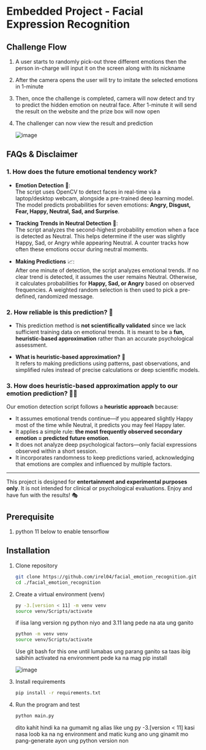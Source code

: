# Embedded Project - Facial Expression Recognition

## Challenge Flow
1. A user starts to randomly pick-out three different emotions then the person in-charge will input it on the screen along with its nickname
2. After the camera opens the user will try to imitate the selected emotions in 1-minute
3. Then, once the challenge is completed, camera will now detect and try to predict the hidden emotion on neutral face. After 1-minute it will send the result on the website and the prize box will now open
4. The challenger can now view the result and prediction
   
   ![image](https://github.com/user-attachments/assets/4dc9859f-b120-4826-80b5-ff7aa6078d75)

   
## FAQs & Disclaimer  

### 1. How does the future emotional tendency work?  
- **Emotion Detection** 🥉:  
  The script uses OpenCV to detect faces in real-time via a laptop/desktop webcam, alongside a pre-trained deep learning model. The model predicts probabilities for seven emotions: **Angry, Disgust, Fear, Happy, Neutral, Sad, and Surprise**.  

- **Tracking Trends in Neutral Detection** 🗿:  
  The script analyzes the second-highest probability emotion when a face is detected as Neutral. This helps determine if the user was slightly Happy, Sad, or Angry while appearing Neutral. A counter tracks how often these emotions occur during neutral moments.  

- **Making Predictions** 📈:  
  After one minute of detection, the script analyzes emotional trends. If no clear trend is detected, it assumes the user remains Neutral. Otherwise, it calculates probabilities for **Happy, Sad, or Angry** based on observed frequencies. A weighted random selection is then used to pick a pre-defined, randomized message.  

### 2. How reliable is this prediction? 🤨  
- This prediction method is **not scientifically validated** since we lack sufficient training data on emotional trends. It is meant to be a **fun, heuristic-based approximation** rather than an accurate psychological assessment.  

- **What is heuristic-based approximation?** 🤔  
  It refers to making predictions using patterns, past observations, and simplified rules instead of precise calculations or deep scientific models.  

### 3. How does heuristic-based approximation apply to our emotion prediction? ⛓️‍💥  
Our emotion detection script follows a **heuristic approach** because:  
- It assumes emotional trends continue—if you appeared slightly Happy most of the time while Neutral, it predicts you may feel Happy later.  
- It applies a simple rule: **the most frequently observed secondary emotion = predicted future emotion**.  
- It does not analyze deep psychological factors—only facial expressions observed within a short session.  
- It incorporates randomness to keep predictions varied, acknowledging that emotions are complex and influenced by multiple factors.  

---

This project is designed for **entertainment and experimental purposes only**. It is not intended for clinical or psychological evaluations. Enjoy and have fun with the results! 🎭  


## Prerequisite 
1. python 11 below to enable tensorflow

## Installation
1. Clone repository
   ```bash
   git clone https://github.com/irel04/facial_emotion_recognition.git
   cd ./facial_emotion_recognition
   ```
2. Create a virtual environment (venv)

   ```bash
   py -3.[version < 11] -m venv venv
   source venv/Scripts/activate
   ```

   if iisa lang version ng python niyo and 3.11 lang pede na ata ung ganito

   ```bash
   python -m venv venv
   source venv/Scripts/activate
   ```

   Use git bash for this one until lumabas ung parang ganito sa taas ibig sabihin activated na environment pede ka na mag pip install
   
   ![image](https://github.com/user-attachments/assets/ef3385b6-38e0-4ff1-9d68-31f0a92639ab)
4. Install requirements

   ```bash
   pip install -r requirements.txt
   ```
5. Run the program and test

   ```bash
   python main.py
   ```

   dito kahit hindi ka na gumamit ng alias like ung py -3.[version < 11] kasi nasa loob ka na ng environment and matic kung ano ung ginamit mo pang-generate ayon ung python version non
